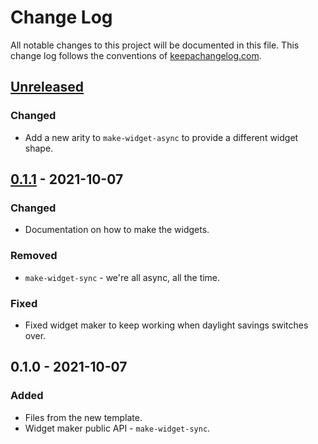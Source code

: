 # Change Log
All notable changes to this project will be documented in this file. This change log follows the conventions of [keepachangelog.com](http://keepachangelog.com/).

## [Unreleased]
### Changed
- Add a new arity to `make-widget-async` to provide a different widget shape.

## [0.1.1] - 2021-10-07
### Changed
- Documentation on how to make the widgets.

### Removed
- `make-widget-sync` - we're all async, all the time.

### Fixed
- Fixed widget maker to keep working when daylight savings switches over.

## 0.1.0 - 2021-10-07
### Added
- Files from the new template.
- Widget maker public API - `make-widget-sync`.

[Unreleased]: https://github.com/your-name/clj-noobie/compare/0.1.1...HEAD
[0.1.1]: https://github.com/your-name/clj-noobie/compare/0.1.0...0.1.1
